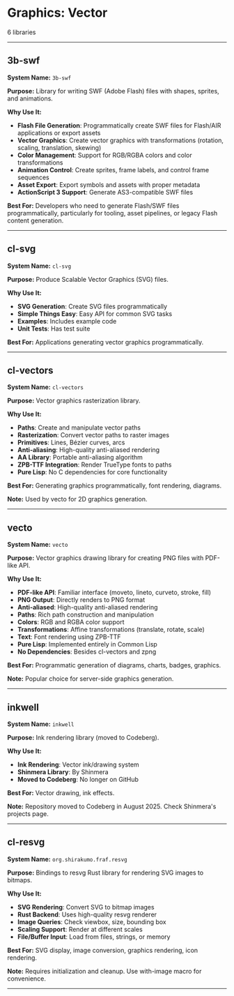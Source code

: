 # Graphics: Vector

6 libraries

---

## 3b-swf

**System Name:** `3b-swf`

**Purpose:** Library for writing SWF (Adobe Flash) files with shapes, sprites, and animations.

**Why Use It:**
- **Flash File Generation**: Programmatically create SWF files for Flash/AIR applications or export assets
- **Vector Graphics**: Create vector graphics with transformations (rotation, scaling, translation, skewing)
- **Color Management**: Support for RGB/RGBA colors and color transformations
- **Animation Control**: Create sprites, frame labels, and control frame sequences
- **Asset Export**: Export symbols and assets with proper metadata
- **ActionScript 3 Support**: Generate AS3-compatible SWF files

**Best For:** Developers who need to generate Flash/SWF files programmatically, particularly for tooling, asset pipelines, or legacy Flash content generation.

---


## cl-svg

**System Name:** `cl-svg`

**Purpose:** Produce Scalable Vector Graphics (SVG) files.

**Why Use It:**
- **SVG Generation**: Create SVG files programmatically
- **Simple Things Easy**: Easy API for common SVG tasks
- **Examples**: Includes example code
- **Unit Tests**: Has test suite

**Best For:** Applications generating vector graphics programmatically.

---


## cl-vectors

**System Name:** `cl-vectors`

**Purpose:** Vector graphics rasterization library.

**Why Use It:**
- **Paths**: Create and manipulate vector paths
- **Rasterization**: Convert vector paths to raster images
- **Primitives**: Lines, Bézier curves, arcs
- **Anti-aliasing**: High-quality anti-aliased rendering
- **AA Library**: Portable anti-aliasing algorithm
- **ZPB-TTF Integration**: Render TrueType fonts to paths
- **Pure Lisp**: No C dependencies for core functionality

**Best For:** Generating graphics programmatically, font rendering, diagrams.

**Note:** Used by vecto for 2D graphics generation.

---


## vecto

**System Name:** `vecto`

**Purpose:** Vector graphics drawing library for creating PNG files with PDF-like API.

**Why Use It:**
- **PDF-like API**: Familiar interface (moveto, lineto, curveto, stroke, fill)
- **PNG Output**: Directly renders to PNG format
- **Anti-aliased**: High-quality anti-aliased rendering
- **Paths**: Rich path construction and manipulation
- **Colors**: RGB and RGBA color support
- **Transformations**: Affine transformations (translate, rotate, scale)
- **Text**: Font rendering using ZPB-TTF
- **Pure Lisp**: Implemented entirely in Common Lisp
- **No Dependencies**: Besides cl-vectors and zpng

**Best For:** Programmatic generation of diagrams, charts, badges, graphics.

**Note:** Popular choice for server-side graphics generation.

---


## inkwell

**System Name:** `inkwell`

**Purpose:** Ink rendering library (moved to Codeberg).

**Why Use It:**
- **Ink Rendering**: Vector ink/drawing system
- **Shinmera Library**: By Shinmera
- **Moved to Codeberg**: No longer on GitHub

**Best For:** Vector drawing, ink effects.

**Note:** Repository moved to Codeberg in August 2025. Check Shinmera's projects page.

---


## cl-resvg

**System Name:** `org.shirakumo.fraf.resvg`

**Purpose:** Bindings to resvg Rust library for rendering SVG images to bitmaps.

**Why Use It:**
- **SVG Rendering**: Convert SVG to bitmap images
- **Rust Backend**: Uses high-quality resvg renderer
- **Image Queries**: Check viewbox, size, bounding box
- **Scaling Support**: Render at different scales
- **File/Buffer Input**: Load from files, strings, or memory

**Best For:** SVG display, image conversion, graphics rendering, icon rendering.

**Note:** Requires initialization and cleanup. Use with-image macro for convenience.

---


